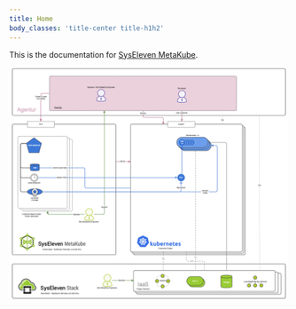 ```yaml
---
title: Home
body_classes: 'title-center title-h1h2'
---
```


This is the documentation for [SysEleven MetaKube](https://metakube.syseleven.de).

![MetaKube Architecture Overview](metakube-overview.png)